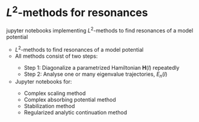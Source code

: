 # <i>L</i><sup>2</sup>-methods for resonances
jupyter notebooks implementing <i>L</i><sup>2</sup>-methods to find resonances of a model potential

<ul type="circle">
      <li> <i>L</i><sup>2</sup>-methods to find resonances of a model potential </li>
      <li> All methods consist of two steps: </li>
      <ul type="diamond">
          <li> Step 1: Diagonalize a parametrized Hamiltonian <b>H</b>(<i>l</i>) repeatedly </li>
        <li> Step 2: Analyse one or many eigenvalue trajectories, <i>E<sub>n</sub></i>(<i>l</i>) </li>
      </ul>
      <li> Jupyter notebooks for: </li>
      <ul type="diamond">
        <li> Complex scaling method </li>
        <li> Complex absorbing potential method </li>
        <li> Stabilization method </li>
        <li> Regularized analytic continuation method </li>
      </ul> 
</ul>
